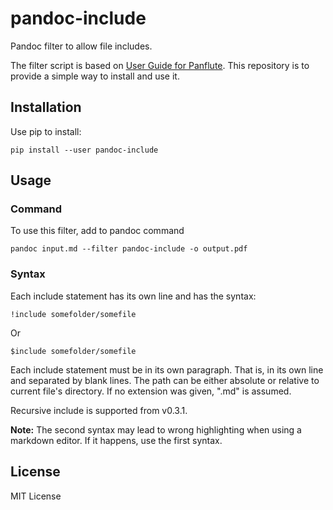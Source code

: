 # pandoc-include

Pandoc filter to allow file includes.

The filter script is based on
[User Guide for Panflute](http://scorreia.com/software/panflute/guide.html#using-the-included-batteries).
This repository is to provide a simple way to install and use it.


## Installation

Use pip to install:

```
pip install --user pandoc-include
```


## Usage

### Command

To use this filter, add to pandoc command

```
pandoc input.md --filter pandoc-include -o output.pdf
```

### Syntax

Each include statement has its own line and has the syntax:

```
!include somefolder/somefile
```

Or

```
$include somefolder/somefile
```

Each include statement must be in its own paragraph. That is, in its own line
and separated by blank lines.
The path can be either absolute or relative to current file's directory.
If no extension was given, ".md" is assumed.

Recursive include is supported from v0.3.1.

**Note:**
The second syntax may lead to wrong highlighting when using a markdown editor.
If it happens, use the first syntax.

## License

MIT License

